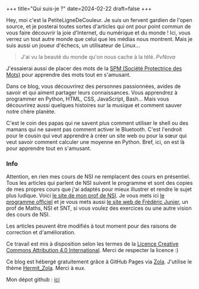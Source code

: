 +++
title="Qui suis-je ?"
date=2024-02-22
draft=false
+++

Hey, moi c'est la PetiteLigneDeCouleur. Je suis un fervent gardien de l'open source, et je posterai toutes sortes d'articles qui ont pour point commun de vous faire découvrir la joie d'Internet, du numérique et du monde ! Ici, vous verrez un tout autre monde que celui que les médias nous montrent. Mais je suis aussi un joueur d'échecs, un utilisateur de Linux...

> J'ai vu la beauté du monde qu'on nous cache à la télé. *PvNova*

J'essaierai aussi de placer des mots de la [SPM (Société Protectrice des Mots)](https://www.virgule-mag.com/pages/listeSPM.pdf?1634905879403) pour apprendre des mots tout en s'amusant.

Dans ce blog, vous découvrirez des personnes passionnées, avides de savoir et qui aiment partager leurs connaissances. Vous apprendrez à programmer en Python, HTML, CSS, JavaScript, Bash... Mais vous découvrirez aussi quelques histoires sur la musique et comment sauver notre chère planète.

C'est le coin des papas qui ne savent plus comment utiliser le shell ou des mamans qui ne savent pas comment activer le Bluetooth. C'est l'endroit pour le cousin qui veut apprendre à créer un site web ou pour la sœur qui veut savoir comment calculer une moyenne en Python. Bref, ici, on est là pour apprendre tout en s'amusant.

### Info
Attention, en rien mes cours de NSI ne remplacent des cours en présentiel. Tous les articles qui parlent de NSI suivent le programme et sont des copies de mes propres cours que j'ai adaptés pour mieux illustrer et rendre le sujet plus ludique. Voici [le site de mon prof de NSI](https://dnow38.gitlab.io/nsi_terminale/). Je vous mets ici [le programme officiel](https://eduscol.education.fr/2068/programmes-et-ressources-en-numerique-et-sciences-informatiques-voie-g) et je vous mets aussi [le site web de Frédéric Junier](http://frederic-junier.org/), un prof de Maths, NSI et SNT, si vous voulez des exercices ou une autre vision des cours de NSI.

Les articles peuvent être modifiés à tout moment pour des raisons de correction et d'amélioration.

Ce travail est mis à disposition selon les termes de la [Licence Creative Commons Attribution 4.0 International](https://creativecommons.org/licenses/by/4.0/deed.fr). Merci de respecter la licence :)

Ce blog est hébergé gratuitement grâce à GitHub Pages via [Zola](https://www.getzola.org/). J'utilise le thème [Hermit_Zola](https://www.getzola.org/themes/hermit/). Merci à eux.

Mon dépot github : [ici](https://github.com/LeCodeEtMoi/MonBlog)